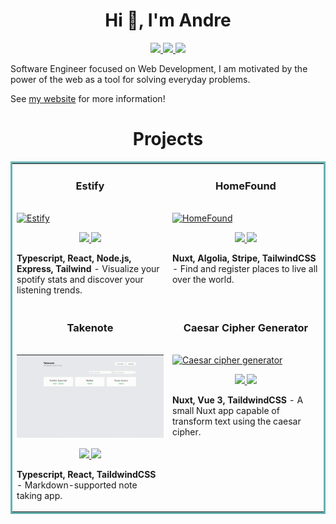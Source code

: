 <h1 align="center">Hi 👋, I'm Andre</h1>

<p align="center">
  <a href="https://andreyanez.net" target="_blank">
    <img src="https://img.shields.io/static/v1?label=|&message=WEBSITE&color=23555f&style=plastic&logo=react&logo-color=white"/>
  </a>
  <a href="https://www.linkedin.com/in/andre-yanez/" target="_blank">
    <img src="https://img.shields.io/static/v1?label=|&message=LINKED-IN&color=cdf998&style=plastic&logo=linkedin&logo-color=white"/>
  </a>
  <a href="https://twitter.com/pandreyanez" target="_blank">
    <img src="https://img.shields.io/static/v1?label=|&message=TWITTER&color=23555f&style=plastic&logo=twitter&logo-color=white"/>
  </a>
</p>

Software Engineer focused on Web Development, I am motivated by the power of the web as a tool for solving everyday problems.

See [my website](https://andreyanez.netlify.app/) for more information!

<h1 align="center">Projects</h1>
<table bordercolor="#66b2b2">
  
  <tr>
    <td width="50%" valign="top">
      <h3 align="center">Estify</h3>
        <br />
        <a target="_blank" href="https://estify.up.railway.app/">
            <img src="images/estify.gif" width="100%" alt="Estify"/>
        </a>
        <br />
        <p align="center">
          
  <a href="https://github.com/andreyanez/Estify" target="_blank">
    <img src="https://img.shields.io/static/v1?label=|&message=REPO&color=23555f&style=plastic&logo=github&logo-color=white"/>
  </a>  
  <a href="https://estify.up.railway.app/" target="_blank">
    <img src="https://img.shields.io/static/v1?label=|&message=WEBSITE&color=cdf998&style=plastic&logo=wordpress&logo-color=white"/>
  </a>
      </p>
        <p><strong>Typescript, React, Node.js, Express, Tailwind</strong> - Visualize your spotify stats and discover your listening trends.</p>
    </td>
    <td width="50%" valign="top">
      <h3 align="center">HomeFound</h3>
        <br />
      <a target="_blank" href="http://homefound.vercel.app/">
            <img src="images/gif2.gif" width="100%"  alt="HomeFound"/>
        </a>
        <br />
        <p align="center">
          
  <a href="https://github.com/andreyanez/HomeFound" target="_blank">
    <img src="https://img.shields.io/static/v1?label=|&message=REPO&color=23555f&style=plastic&logo=github&logo-color=white"/>
  </a>
  <a href="http://homefound.vercel.app/" target="_blank">
    <img src="https://img.shields.io/static/v1?label=|&message=WEBSITE&color=cdf998&style=plastic&logo=wordpress&logo-color=white"/>
  </a>
      </p>
        <p><strong>Nuxt, Algolia, Stripe, TailwindCSS</strong> - Find and register places to live all over the world.</p>
    </td>
  </tr>
  
  <tr>
    <td width="50%" valign="top">
      <h3 align="center">Takenote</h3>
      <br />
        <a target="_blank" href="https://apptakenote.netlify.app/">
          <img src="images/takenote.gif" width="100%" alt="Takenote"/>
        </a>
      <br />
        <p align="center">
  <a href="https://github.com/andreyanez/Takenote" target="_blank">
    <img src="https://img.shields.io/static/v1?label=|&message=REPO&color=23555f&style=plastic&logo=github&logo-color=white"/>
  </a>
  <a href="https://apptakenote.netlify.app/" target="_blank">
    <img src="https://img.shields.io/static/v1?label=|&message=WEBSITE&color=cdf998&style=plastic&logo=wordpress&logo-color=white"/>
  </a>
      </p>
        <p><strong>Typescript, React, TaildwindCSS</strong> - Markdown-supported note taking app.</p>
    </td>
    <td width="50%" valign="top">
      <h3 align="center">Caesar Cipher Generator</h3>
        <br />
        <a target="_blank" href="https://cipher-caesar.netlify.app/">
          <img src="images/caesar.gif" width="100%" alt="Caesar cipher generator"/>
        </a>
        <br />
        <p align="center">
          
  <a href="https://github.com/andreyanez/Caesar-cipher-generator" target="_blank">
    <img src="https://img.shields.io/static/v1?label=|&message=REPO&color=23555f&style=plastic&logo=github&logo-color=white"/>
  </a>
  <a href="https://cipher-caesar.netlify.app/" target="_blank">
    <img src="https://img.shields.io/static/v1?label=|&message=WEBSITE&color=cdf998&style=plastic&logo=wordpress&logo-color=white"/>
  </a>
      </p>
        <p><strong>Nuxt, Vue 3, TaildwindCSS</strong> - A small Nuxt app capable of transform text using the caesar cipher.</p>
    </td>
  </tr>
</table>
